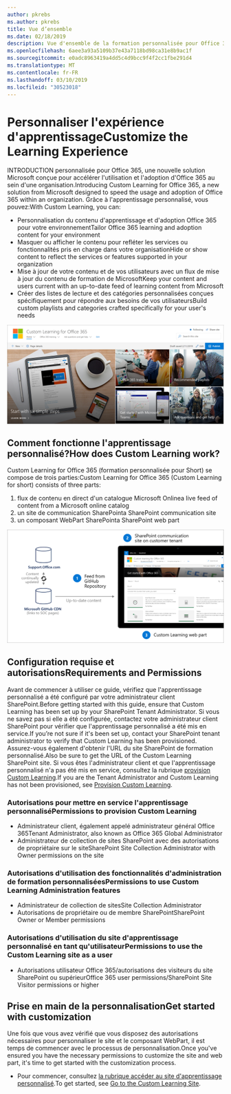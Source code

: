 ```yaml
---
author: pkrebs
ms.author: pkrebs
title: Vue d’ensemble
ms.date: 02/18/2019
description: Vue d'ensemble de la formation personnalisée pour Office 365 pour les administrateurs
ms.openlocfilehash: 6aee3a93a5109b37e43a7118bd98ca31e8b9ac1f
ms.sourcegitcommit: e0adc8963419a4dd5c4d9bcc9f4f2cc1fbe291d4
ms.translationtype: MT
ms.contentlocale: fr-FR
ms.lasthandoff: 03/10/2019
ms.locfileid: "30523018"
---
```

# <a name="customize-the-learning-experience"></a><span data-ttu-id="778a4-103">Personnaliser l'expérience d'apprentissage</span><span class="sxs-lookup"><span data-stu-id="778a4-103">Customize the Learning Experience</span></span>

<span data-ttu-id="778a4-104">INTRODUCTION personnalisée pour Office 365, une nouvelle solution Microsoft conçue pour accélérer l'utilisation et l'adoption d'Office 365 au sein d'une organisation.</span><span class="sxs-lookup"><span data-stu-id="778a4-104">Introducing Custom Learning for Office 365, a new solution from Microsoft designed to speed the usage and adoption of Office 365 within an organization.</span></span> <span data-ttu-id="778a4-105">Grâce à l'apprentissage personnalisé, vous pouvez:</span><span class="sxs-lookup"><span data-stu-id="778a4-105">With Custom Learning, you can:</span></span>
- <span data-ttu-id="778a4-106">Personnalisation du contenu d'apprentissage et d'adoption Office 365 pour votre environnement</span><span class="sxs-lookup"><span data-stu-id="778a4-106">Tailor Office 365 learning and adoption content for your environment</span></span> 
- <span data-ttu-id="778a4-107">Masquer ou afficher le contenu pour refléter les services ou fonctionnalités pris en charge dans votre organisation</span><span class="sxs-lookup"><span data-stu-id="778a4-107">Hide or show content to reflect the services or features supported in your organization</span></span> 
- <span data-ttu-id="778a4-108">Mise à jour de votre contenu et de vos utilisateurs avec un flux de mise à jour du contenu de formation de Microsoft</span><span class="sxs-lookup"><span data-stu-id="778a4-108">Keep your content and users current with an up-to-date feed of learning content from Microsoft</span></span> 
- <span data-ttu-id="778a4-109">Créer des listes de lecture et des catégories personnalisées conçues spécifiquement pour répondre aux besoins de vos utilisateurs</span><span class="sxs-lookup"><span data-stu-id="778a4-109">Build custom playlists and categories crafted specifically for your user's needs</span></span>

![CG-Introducing. png](media/cg-introducing.png)

## <a name="how-does-custom-learning-work"></a><span data-ttu-id="778a4-111">Comment fonctionne l'apprentissage personnalisé?</span><span class="sxs-lookup"><span data-stu-id="778a4-111">How does Custom Learning work?</span></span>

<span data-ttu-id="778a4-112">Custom Learning for Office 365 (formation personnalisée pour Short) se compose de trois parties:</span><span class="sxs-lookup"><span data-stu-id="778a4-112">Custom Learning for Office 365 (Custom Learning for short) consists of three parts:</span></span> 
1. <span data-ttu-id="778a4-113">flux de contenu en direct d'un catalogue Microsoft Online</span><span class="sxs-lookup"><span data-stu-id="778a4-113">a live feed of content from a Microsoft online catalog</span></span>
2. <span data-ttu-id="778a4-114">un site de communication SharePoint</span><span class="sxs-lookup"><span data-stu-id="778a4-114">a SharePoint communication site</span></span>
3. <span data-ttu-id="778a4-115">un composant WebPart SharePoint</span><span class="sxs-lookup"><span data-stu-id="778a4-115">a SharePoint web part</span></span> 

![CG-howitworks. png](media/cg-howitworks.png)

## <a name="requirements-and-permissions"></a><span data-ttu-id="778a4-117">Configuration requise et autorisations</span><span class="sxs-lookup"><span data-stu-id="778a4-117">Requirements and Permissions</span></span>

<span data-ttu-id="778a4-118">Avant de commencer à utiliser ce guide, vérifiez que l'apprentissage personnalisé a été configuré par votre administrateur client SharePoint.</span><span class="sxs-lookup"><span data-stu-id="778a4-118">Before getting started with this guide, ensure that Custom Learning has been set up by your SharePoint Tenant Administrator.</span></span> <span data-ttu-id="778a4-119">Si vous ne savez pas si elle a été configurée, contactez votre administrateur client SharePoint pour vérifier que l'apprentissage personnalisé a été mis en service.</span><span class="sxs-lookup"><span data-stu-id="778a4-119">If you’re not sure if it's been set up, contact your SharePoint tenant administrator to verify that Custom Learning has been provisioned.</span></span> <span data-ttu-id="778a4-120">Assurez-vous également d'obtenir l'URL du site SharePoint de formation personnalisé.</span><span class="sxs-lookup"><span data-stu-id="778a4-120">Also be sure to get the URL of the Custom Learning SharePoint site.</span></span> <span data-ttu-id="778a4-121">Si vous êtes l'administrateur client et que l'apprentissage personnalisé n'a pas été mis en service, consultez la rubrique [provision Custom Learning](custom_provision.md).</span><span class="sxs-lookup"><span data-stu-id="778a4-121">If you are the Tenant Administrator and Custom Learning has not been provisioned, see [Provision Custom Learning](custom_provision.md).</span></span> 

### <a name="permissions-to-provision-custom-learning"></a><span data-ttu-id="778a4-122">Autorisations pour mettre en service l'apprentissage personnalisé</span><span class="sxs-lookup"><span data-stu-id="778a4-122">Permissions to provision Custom Learning</span></span>

- <span data-ttu-id="778a4-123">Administrateur client, également appelé administrateur général Office 365</span><span class="sxs-lookup"><span data-stu-id="778a4-123">Tenant Administrator, also known as Office 365 Global Administrator</span></span>
- <span data-ttu-id="778a4-124">Administrateur de collection de sites SharePoint avec des autorisations de propriétaire sur le site</span><span class="sxs-lookup"><span data-stu-id="778a4-124">SharePoint Site Collection Administrator with Owner permissions on the site</span></span>

### <a name="permissions-to-use-custom-learning-administration-features"></a><span data-ttu-id="778a4-125">Autorisations d'utilisation des fonctionnalités d'administration de formation personnalisées</span><span class="sxs-lookup"><span data-stu-id="778a4-125">Permissions to use Custom Learning Administration features</span></span>

- <span data-ttu-id="778a4-126">Administrateur de collection de sites</span><span class="sxs-lookup"><span data-stu-id="778a4-126">Site Collection Administrator</span></span>
- <span data-ttu-id="778a4-127">Autorisations de propriétaire ou de membre SharePoint</span><span class="sxs-lookup"><span data-stu-id="778a4-127">SharePoint Owner or Member permissions</span></span>

### <a name="permissions-to-use-the-custom-learning-site-as-a-user"></a><span data-ttu-id="778a4-128">Autorisations d'utilisation du site d'apprentissage personnalisé en tant qu'utilisateur</span><span class="sxs-lookup"><span data-stu-id="778a4-128">Permissions to use the Custom Learning site as a user</span></span>

- <span data-ttu-id="778a4-129">Autorisations utilisateur Office 365/autorisations des visiteurs du site SharePoint ou supérieur</span><span class="sxs-lookup"><span data-stu-id="778a4-129">Office 365 user permissions/SharePoint Site Visitor permissions or higher</span></span>

## <a name="get-started-with-customization"></a><span data-ttu-id="778a4-130">Prise en main de la personnalisation</span><span class="sxs-lookup"><span data-stu-id="778a4-130">Get started with customization</span></span>
<span data-ttu-id="778a4-131">Une fois que vous avez vérifié que vous disposez des autorisations nécessaires pour personnaliser le site et le composant WebPart, il est temps de commencer avec le processus de personnalisation.</span><span class="sxs-lookup"><span data-stu-id="778a4-131">Once you've ensured you have the necessary permissions to customize the site and web part, it's time to get started with the customization process.</span></span> 

- <span data-ttu-id="778a4-132">Pour commencer, consultez [la rubrique accéder au site d'apprentissage personnalisé](custom_goto.md).</span><span class="sxs-lookup"><span data-stu-id="778a4-132">To get started, see [Go to the Custom Learning Site](custom_goto.md).</span></span>